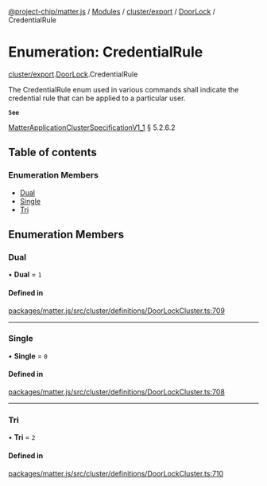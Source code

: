 [@project-chip/matter.js](../README.md) / [Modules](../modules.md) / [cluster/export](../modules/cluster_export.md) / [DoorLock](../modules/cluster_export.DoorLock.md) / CredentialRule

# Enumeration: CredentialRule

[cluster/export](../modules/cluster_export.md).[DoorLock](../modules/cluster_export.DoorLock.md).CredentialRule

The CredentialRule enum used in various commands shall indicate the credential rule that can be applied to a
particular user.

**`See`**

[MatterApplicationClusterSpecificationV1_1](../interfaces/spec_export.MatterApplicationClusterSpecificationV1_1.md) § 5.2.6.2

## Table of contents

### Enumeration Members

- [Dual](cluster_export.DoorLock.CredentialRule.md#dual)
- [Single](cluster_export.DoorLock.CredentialRule.md#single)
- [Tri](cluster_export.DoorLock.CredentialRule.md#tri)

## Enumeration Members

### Dual

• **Dual** = ``1``

#### Defined in

[packages/matter.js/src/cluster/definitions/DoorLockCluster.ts:709](https://github.com/project-chip/matter.js/blob/e87b236f/packages/matter.js/src/cluster/definitions/DoorLockCluster.ts#L709)

___

### Single

• **Single** = ``0``

#### Defined in

[packages/matter.js/src/cluster/definitions/DoorLockCluster.ts:708](https://github.com/project-chip/matter.js/blob/e87b236f/packages/matter.js/src/cluster/definitions/DoorLockCluster.ts#L708)

___

### Tri

• **Tri** = ``2``

#### Defined in

[packages/matter.js/src/cluster/definitions/DoorLockCluster.ts:710](https://github.com/project-chip/matter.js/blob/e87b236f/packages/matter.js/src/cluster/definitions/DoorLockCluster.ts#L710)
